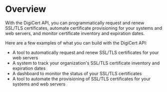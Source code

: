 # Overview

With the DigiCert API, you can programmatically request and renew SSL/TLS certificates, automate certificate provisioning for your systems and web servers, and monitor certificate inventory and expiration dates.

Here are a few examples of what you can build with the DigiCert API:

- A tool to automatically request and renew SSL/TLS certificates for your web servers
- A system to track your organization's SSL/TLS certificate inventory and expiration dates
- A dashboard to monitor the status of your SSL/TLS certificates
- A tool to automate the provisioning of SSL/TLS certificates for your systems and web servers
